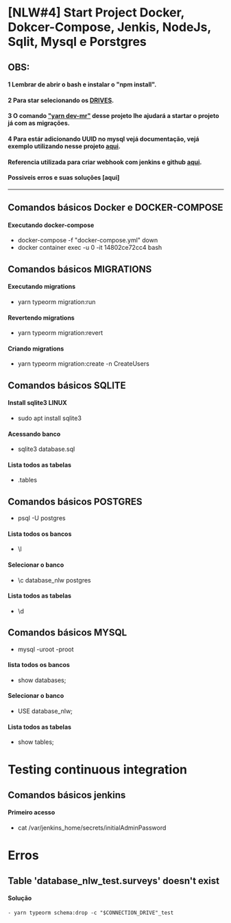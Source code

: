 # [NLW#4] Start Project Docker, Dokcer-Compose, Jenkis, NodeJs, Sqlit, Mysql e Porstgres

## OBS: 
#### 1 Lembrar de abrir o bash e instalar o "npm install".
#### 2 Para star selecionando os [DRIVES](https://github.com/FranciscoWallison/nlw-04-nodejs/blob/main/docker-compose.yml#L21).
#### 3 O comando ["yarn dev-mr"](https://github.com/FranciscoWallison/nlw-04-nodejs/blob/main/nodejs/package.json#L10) desse projeto lhe ajudará a startar o projeto já com as migrações.
#### 4 Para estár adicionando UUID no mysql vejá documentação, vejá exemplo utilizando nesse projeto [aqui](https://github.com/FranciscoWallison/nlw-04-nodejs/blob/main/nodejs/src/database/migrations/1614094730404-CreateUsers.ts#L15).
#### Referencia utilizada para criar webhook com jenkins e github [aqui](https://medium.com/@naistangz/building-a-ci-cd-pipeline-for-a-node-js-app-with-docker-and-jenkins-ee6db6e70d25).
#### Possiveis erros e suas soluções [aqui]

_______
## Comandos básicos Docker e DOCKER-COMPOSE
#### Executando docker-compose 
- docker-compose -f "docker-compose.yml" down
- docker container exec -u 0 -it 14802ce72cc4 bash
## Comandos básicos MIGRATIONS
#### Executando migrations
 - yarn typeorm migration:run
#### Revertendo migrations
 - yarn typeorm migration:revert
#### Criando migrations
 - yarn typeorm migration:create -n CreateUsers
## Comandos básicos SQLITE
#### Install sqlite3 LINUX
- sudo apt install sqlite3
#### Acessando banco 
-  sqlite3 database.sql
#### Lista todos as tabelas
- .tables

## Comandos básicos POSTGRES
-  psql -U postgres
#### Lista todos os bancos
- \l
#### Selecionar o banco 
- \c database_nlw postgres
#### Lista todos as tabelas
- \d

## Comandos básicos MYSQL
- mysql -uroot -proot
#### lista todos os bancos
- show databases;
#### Selecionar o banco 
- USE database_nlw;
#### Lista todos as tabelas
- show tables;

# Testing continuous integration
## Comandos básicos jenkins
#### Primeiro acesso
- cat /var/jenkins_home/secrets/initialAdminPassword

# Erros
## Table 'database_nlw_test.surveys' doesn't exist
#### Solução 
    - yarn typeorm schema:drop -c "$CONNECTION_DRIVE"_test